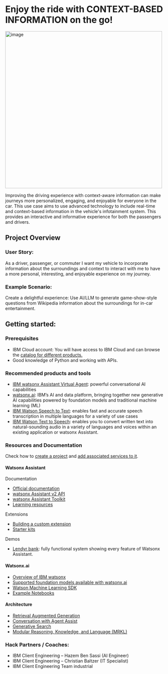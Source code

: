 # Enjoy the ride with CONTEXT-BASED INFORMATION on the go!
<img width="500" alt="image" src="https://github.com/Bosch-ConnectedExperience-2024/IBM_Gettingstarted/assets/141270724/987f4f00-592a-4aaa-b74d-17c3423921b8">

Improving the driving experience with context-aware information can make journeys more personalized, engaging, and enjoyable for everyone in the car. This use case aims to use advanced technology to include real-time and context-based information in the vehicle's infotainment system. This provides an interactive and informative experience for both the passengers and drivers.

## Project Overview
### User Story:
As a driver, passenger, or commuter I want my vehicle to incorporate information about the surroundings and context to interact with me to have a more personal, interesting, and enjoyable experience on my journey.

### Example Scenario:
   Create a delightful experience: Use AI/LLM to generate game-show-style questions from Wikipedia information about the surroundings for in-car entertainment.

## Getting started:

### Prerequisites
- IBM Cloud account: You will have access to IBM Cloud and can browse the [catalog for different products.](https://cloud.ibm.com/catalog)
- Good knowledge of Python and working with APIs.

### Recommended products and tools
   - [IBM watsonx Assistant Virtual Agent](https://www.ibm.com/products/watsonx-assistant): powerful conversational AI capabilities
   - [watsonx.ai](https://www.ibm.com/products/watsonx-ai): IBM’s AI and data platform, bringing together new generative AI capabilities powered by foundation models and traditional machine learning (ML)
   - [IBM Watson Speech to Text](https://www.ibm.com/products/speech-to-text): enables fast and accurate speech transcription in multiple languages for a variety of use cases
   - [IBM Watson Text to Speech](https://www.ibm.com/products/text-to-speech): enables you to convert written text into natural-sounding audio in a variety of languages and voices within an existing application or watsonx Assistant.
 

### Resources and Documentation

Check how to [create a project](https://dataplatform.cloud.ibm.com/docs/content/wsj/getting-started/projects.html?context=cpdaas) and [add associated services to it](https://dataplatform.cloud.ibm.com/docs/content/wsj/getting-started/assoc-services.html?context=cpdaas).

#### Watsonx Assistant
Documentation
- [Official documentation](https://cloud.ibm.com/docs/watson-assistant?topic=watson-assistant-welcome-new-assistant)
- [watsonx Assistant v2 API](https://cloud.ibm.com/apidocs/assistant-v2?code=python)
- [watsonx Assistant Toolkit](https://github.com/watson-developer-cloud/assistant-toolkit/tree/master)
- [Learning resources](https://www.ibm.com/products/watsonx-assistant/resources/learning/)

Extensions
- [Building a custom extension](https://cloud.ibm.com/docs/watson-assistant?topic=watson-assistant-build-custom-extension)
- [Starter kits](https://github.com/watson-developer-cloud/assistant-toolkit/tree/master/integrations/extensions/starter-kits)

Demos
- [Lendyr bank](https://www.ibm.com/products/watson-assistant/demos/lendyr/demo.html): fully functional system showing every feature of Watsonx Assistant.


#### Watsonx.ai

- [Overview of IBM watsonx](https://dataplatform.cloud.ibm.com/docs/content/wsj/getting-started/overview-wx.html?context=wx&audience=wdp)
- [Supported foundation models available with watsonx.ai](https://dataplatform.cloud.ibm.com/docs/content/wsj/analyze-data/fm-models.html?context=wx&audience=wdp)
- [Watson Machine Learning SDK](https://ibm.github.io/watson-machine-learning-sdk/foundation_models.html)
- [Example Notebooks](https://github.com/IBM/watson-machine-learning-samples/tree/master/cpd4.8/notebooks/python_sdk/deployments/foundation_models)

#### Architecture

- [Retrieval Augmented Generation](https://www.ibm.com/architectures/hybrid/genai-rag)
- [Conversation with Agent Assist](https://www.ibm.com/architectures/hybrid/genai-agent-assist)
- [Generative Search](https://www.ibm.com/architectures/hybrid/genai-generative-search)
- [Modular Reasoning, Knowledge, and Language (MRKL)](https://www.ibm.com/architectures/hybrid/genai-mrkl)

### Hack Partners / Coaches:
  - IBM Client Engineering – Hazem Ben Sassi (AI Engineer)
  - IBM Client Engineering – Christian Baltzer (IT Specialist)
  - IBM Client Engineering Team industrial
